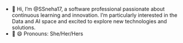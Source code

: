- 👋 Hi, I’m @SSneha17, a software professional passionate about continuous learning and innovation. I’m particularly interested in the Data and AI space and excited to explore new technologies and solutions.
- 🌱 😄 Pronouns: She/Her/Hers


<!---
SSneha17/SSneha17 is a ✨ special ✨ repo sitory because its `README.md` (this file) appears on your GitHub profile.
You can click the Preview link to take a look at your changes.

- 💞️ I’m looking to collaborate on ...
- 📫 How to reach me ...
- ⚡ Fun fact: ...
--->
